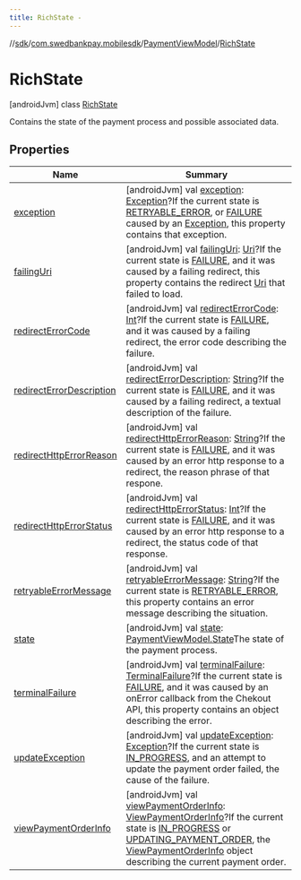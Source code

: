 ```yaml
---
title: RichState -
---
```

//[sdk](../../../../index)/[com.swedbankpay.mobilesdk](../../index)/[PaymentViewModel](../index)/[RichState](index)



# RichState  
 [androidJvm] class [RichState](index)

Contains the state of the payment process and possible associated data.

   


## Properties  
  
|  Name |  Summary | 
|---|---|
| <a name="com.swedbankpay.mobilesdk/PaymentViewModel.RichState/exception/#/PointingToDeclaration/"></a>[exception](exception)| <a name="com.swedbankpay.mobilesdk/PaymentViewModel.RichState/exception/#/PointingToDeclaration/"></a> [androidJvm] val [exception](exception): [Exception](https://kotlinlang.org/api/latest/jvm/stdlib/kotlin/-exception/index.html)?If the current state is [RETRYABLE_ERROR](../-state/-r-e-t-r-y-a-b-l-e_-e-r-r-o-r/index), or [FAILURE](../-state/-f-a-i-l-u-r-e/index) caused by an [Exception](https://kotlinlang.org/api/latest/jvm/stdlib/kotlin/-exception/index.html), this property contains that exception.   <br>|
| <a name="com.swedbankpay.mobilesdk/PaymentViewModel.RichState/failingUri/#/PointingToDeclaration/"></a>[failingUri](failing-uri)| <a name="com.swedbankpay.mobilesdk/PaymentViewModel.RichState/failingUri/#/PointingToDeclaration/"></a> [androidJvm] val [failingUri](failing-uri): [Uri](https://developer.android.com/reference/kotlin/android/net/Uri.html)?If the current state is [FAILURE](../-state/-f-a-i-l-u-r-e/index), and it was caused by a failing redirect, this property contains the redirect [Uri](https://developer.android.com/reference/kotlin/android/net/Uri.html) that failed to load.   <br>|
| <a name="com.swedbankpay.mobilesdk/PaymentViewModel.RichState/redirectErrorCode/#/PointingToDeclaration/"></a>[redirectErrorCode](redirect-error-code)| <a name="com.swedbankpay.mobilesdk/PaymentViewModel.RichState/redirectErrorCode/#/PointingToDeclaration/"></a> [androidJvm] val [redirectErrorCode](redirect-error-code): [Int](https://kotlinlang.org/api/latest/jvm/stdlib/kotlin/-int/index.html)?If the current state is [FAILURE](../-state/-f-a-i-l-u-r-e/index), and it was caused by a failing redirect, the error code describing the failure.   <br>|
| <a name="com.swedbankpay.mobilesdk/PaymentViewModel.RichState/redirectErrorDescription/#/PointingToDeclaration/"></a>[redirectErrorDescription](redirect-error-description)| <a name="com.swedbankpay.mobilesdk/PaymentViewModel.RichState/redirectErrorDescription/#/PointingToDeclaration/"></a> [androidJvm] val [redirectErrorDescription](redirect-error-description): [String](https://kotlinlang.org/api/latest/jvm/stdlib/kotlin/-string/index.html)?If the current state is [FAILURE](../-state/-f-a-i-l-u-r-e/index), and it was caused by a failing redirect, a textual description of the failure.   <br>|
| <a name="com.swedbankpay.mobilesdk/PaymentViewModel.RichState/redirectHttpErrorReason/#/PointingToDeclaration/"></a>[redirectHttpErrorReason](redirect-http-error-reason)| <a name="com.swedbankpay.mobilesdk/PaymentViewModel.RichState/redirectHttpErrorReason/#/PointingToDeclaration/"></a> [androidJvm] val [redirectHttpErrorReason](redirect-http-error-reason): [String](https://kotlinlang.org/api/latest/jvm/stdlib/kotlin/-string/index.html)?If the current state is [FAILURE](../-state/-f-a-i-l-u-r-e/index), and it was caused by an error http response to a redirect, the reason phrase of that respone.   <br>|
| <a name="com.swedbankpay.mobilesdk/PaymentViewModel.RichState/redirectHttpErrorStatus/#/PointingToDeclaration/"></a>[redirectHttpErrorStatus](redirect-http-error-status)| <a name="com.swedbankpay.mobilesdk/PaymentViewModel.RichState/redirectHttpErrorStatus/#/PointingToDeclaration/"></a> [androidJvm] val [redirectHttpErrorStatus](redirect-http-error-status): [Int](https://kotlinlang.org/api/latest/jvm/stdlib/kotlin/-int/index.html)?If the current state is [FAILURE](../-state/-f-a-i-l-u-r-e/index), and it was caused by an error http response to a redirect, the status code of that response.   <br>|
| <a name="com.swedbankpay.mobilesdk/PaymentViewModel.RichState/retryableErrorMessage/#/PointingToDeclaration/"></a>[retryableErrorMessage](retryable-error-message)| <a name="com.swedbankpay.mobilesdk/PaymentViewModel.RichState/retryableErrorMessage/#/PointingToDeclaration/"></a> [androidJvm] val [retryableErrorMessage](retryable-error-message): [String](https://kotlinlang.org/api/latest/jvm/stdlib/kotlin/-string/index.html)?If the current state is [RETRYABLE_ERROR](../-state/-r-e-t-r-y-a-b-l-e_-e-r-r-o-r/index), this property contains an error message describing the situation.   <br>|
| <a name="com.swedbankpay.mobilesdk/PaymentViewModel.RichState/state/#/PointingToDeclaration/"></a>[state](state)| <a name="com.swedbankpay.mobilesdk/PaymentViewModel.RichState/state/#/PointingToDeclaration/"></a> [androidJvm] val [state](state): [PaymentViewModel.State](../-state/index)The state of the payment process.   <br>|
| <a name="com.swedbankpay.mobilesdk/PaymentViewModel.RichState/terminalFailure/#/PointingToDeclaration/"></a>[terminalFailure](terminal-failure)| <a name="com.swedbankpay.mobilesdk/PaymentViewModel.RichState/terminalFailure/#/PointingToDeclaration/"></a> [androidJvm] val [terminalFailure](terminal-failure): [TerminalFailure](../../-terminal-failure/index)?If the current state is [FAILURE](../-state/-f-a-i-l-u-r-e/index), and it was caused by an onError callback from the Chekout API, this property contains an object describing the error.   <br>|
| <a name="com.swedbankpay.mobilesdk/PaymentViewModel.RichState/updateException/#/PointingToDeclaration/"></a>[updateException](update-exception)| <a name="com.swedbankpay.mobilesdk/PaymentViewModel.RichState/updateException/#/PointingToDeclaration/"></a> [androidJvm] val [updateException](update-exception): [Exception](https://kotlinlang.org/api/latest/jvm/stdlib/kotlin/-exception/index.html)?If the current state is [IN_PROGRESS](../-state/-i-n_-p-r-o-g-r-e-s-s/index), and an attempt to update the payment order failed, the cause of the failure.   <br>|
| <a name="com.swedbankpay.mobilesdk/PaymentViewModel.RichState/viewPaymentOrderInfo/#/PointingToDeclaration/"></a>[viewPaymentOrderInfo](view-payment-order-info)| <a name="com.swedbankpay.mobilesdk/PaymentViewModel.RichState/viewPaymentOrderInfo/#/PointingToDeclaration/"></a> [androidJvm] val [viewPaymentOrderInfo](view-payment-order-info): [ViewPaymentOrderInfo](../../-view-payment-order-info/index)?If the current state is [IN_PROGRESS](../-state/-i-n_-p-r-o-g-r-e-s-s/index) or [UPDATING_PAYMENT_ORDER](../-state/-u-p-d-a-t-i-n-g_-p-a-y-m-e-n-t_-o-r-d-e-r/index), the [ViewPaymentOrderInfo](../../-view-payment-order-info/index) object describing the current payment order.   <br>|


